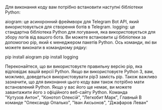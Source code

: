 Для виконання коду вам потрібно встановити наступні бібліотеки Python:

aiogram: це асинхронний фреймворк для Telegram Bot API, який використовується для створення ботів в Telegram.
logging: це стандартна бібліотека Python для логування, яка використовується для збору логів від вашого бота.
Ви можете встановити ці бібліотеки за допомогою pip, який є менеджером пакетів Python. Ось команди, які ви можете виконати в командному рядку:

pip install aiogram
pip install logging

Переконайтеся, що ви використовуєте правильну версію pip, яка відповідає вашій версії Python. Якщо ви використовуєте Python 3, вам, можливо, доведеться використовувати pip3 замість pip.
Також важливо зазначити, що для виконання цього коду вам також потрібно мати встановлений Python. Якщо у вас його ще немає, ви можете завантажити його з офіційного веб-сайту Python.
Команда    
     "Кутузов Антон",
    "Конотоп Олексій",
    "Легкобит Марк",  Главный В команде
    "Олександр Опалько",
    "Іван Аксьонов",
    "Джафаров Леван"
